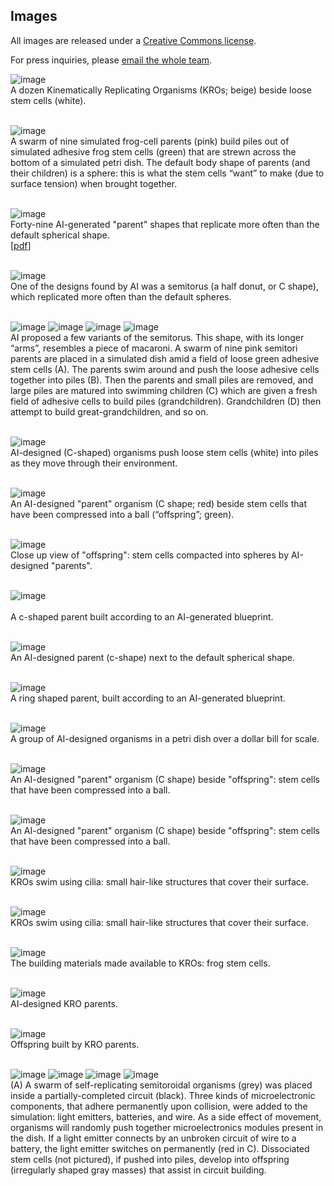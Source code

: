 ## Images

All images are released under a [Creative Commons license](http://creativecommons.org/licenses/by/4.0/). 

For press inquiries, please [email the whole team](mailto:skriegman@g.harvard.edu,Douglas.Blackiston@tufts.edu,Michael.Levin@tufts.edu,josh.bongard@uvm.edu).


![image](https://krorgs.github.io/img/Blackiston2.jpg) <br>
A dozen Kinematically Replicating Organisms (KROs; beige) beside loose stem cells (white).
<br><br>

![image](https://krorgs.github.io/img/02_spheres.png) <br>
A swarm of nine simulated frog-cell parents (pink) build piles out of simulated adhesive frog stem cells (green) that are strewn across the bottom of a simulated petri dish. The default body shape of parents (and their children) is a sphere: this is what the stem cells “want” to make (due to surface tension) when brought together.
<br><br>

![image](https://krorgs.github.io/img/01_RunChampsCool.png) <br>
Forty-nine AI-generated "parent" shapes that replicate more often than the default spherical shape.<br>
[[pdf](https://drive.google.com/file/d/1cOnlnJp5ahOWpYm2fjKaDZmdStLO0FA3/view)]
<br><br>

![image](https://krorgs.github.io/img/03_roundingPile.png) <br>
One of the designs found by AI was a semitorus (a half donut, or C shape), which replicated more often than the default spheres. 
<br><br>

![image](https://krorgs.github.io/img/04A_s24_1070_F0_t0.png)
![image](https://krorgs.github.io/img/04B_s24_1070_F0.png)
![image](https://krorgs.github.io/img/04C_s24_1070_F1.png)
![image](https://krorgs.github.io/img/04D_s24_1070_F2.png) <br>
AI proposed a few variants of the semitorus. This shape, with its longer “arms”, resembles a piece of macaroni. A swarm of nine pink semitori parents are placed in a simulated dish amid a field of loose green adhesive stem cells (A). The parents swim around and push the loose adhesive cells together into piles (B). Then the parents and small piles are removed, and large piles are matured into swimming children (C) which are given a fresh field of adhesive cells to build piles (grandchildren). Grandchildren (D) then attempt to build great-grandchildren, and so on.
<br><br>

![image](https://krorgs.github.io/img/Blackiston3.jpg) <br>
AI-designed (C-shaped) organisms push loose stem cells (white) into piles as they move through their environment.
<br><br>

![image](https://krorgs.github.io/img/Blackiston4.jpg) <br>
An AI-designed "parent" organism (C shape; red) beside stem cells that have been compressed into a ball (“offspring”; green).
<br><br>

![image](https://krorgs.github.io/img/Blackiston5.jpg) <br>
Close up view of "offspring": stem cells compacted into spheres by AI-designed "parents".
<br><br>

![image](https://krorgs.github.io/img/Blackiston6.jpg) <br>  
A c-shaped parent built according to an AI-generated blueprint.
<br><br>

![image](https://krorgs.github.io/img/Blackiston7.jpg) <br>
An AI-designed parent (c-shape) next to the default spherical shape.
<br><br>

![image](https://krorgs.github.io/img/Blackiston8.jpg) <br> 
A ring shaped parent, built according to an AI-generated blueprint.
<br><br>

![image](https://krorgs.github.io/img/Blackiston1.jpg) <br>
A group of AI-designed organisms in a petri dish over a dollar bill for scale.
<br><br>

![image](https://krorgs.github.io/img/Blackiston9.jpg) <br> 
An AI-designed "parent" organism (C shape) beside "offspring": stem cells that have been compressed into a ball.
<br><br>

![image](https://krorgs.github.io/img/Blackiston10.jpg) <br>
An AI-designed "parent" organism (C shape) beside "offspring": stem cells that have been compressed into a ball.
<br><br>

![image](https://krorgs.github.io/img/Blackiston11.jpg) <br>
KROs swim using cilia: small hair-like structures that cover their surface.
<br><br>

![image](https://krorgs.github.io/img/Blackiston12.jpg) <br>
KROs swim using cilia: small hair-like structures that cover their surface.
<br><br>

![image](https://krorgs.github.io/img/Blackiston13.jpg) <br>
The building materials made available to KROs: frog stem cells.
<br><br>

![image](https://krorgs.github.io/img/Blackiston14.jpg) <br>
AI-designed KRO parents.
<br><br>

![image](https://krorgs.github.io/img/Blackiston15.jpg) <br>
Offspring built by KRO parents.
<br><br>

![image](https://krorgs.github.io/img/05A_circuit0.png)
![image](https://krorgs.github.io/img/05B_openCircuit.png)
![image](https://krorgs.github.io/img/05C_closedCircuit.png)
![image](https://krorgs.github.io/img/05D_circuit0_in_color.png) <br>
(A) A swarm of self-replicating semitoroidal organisms (grey) was placed inside a partially-completed circuit (black). Three kinds of microelectronic components, that adhere permanently upon collision, were added to the simulation: light emitters, batteries, and wire. As a side effect of movement, organisms will randomly push together microelectronics modules present in the dish. If a light emitter connects by an unbroken circuit of wire to a battery, the light emitter switches on permanently (red in C). Dissociated stem cells (not pictured), if pushed into piles, develop into offspring (irregularly shaped gray masses) that assist in circuit building.
<br><br>
